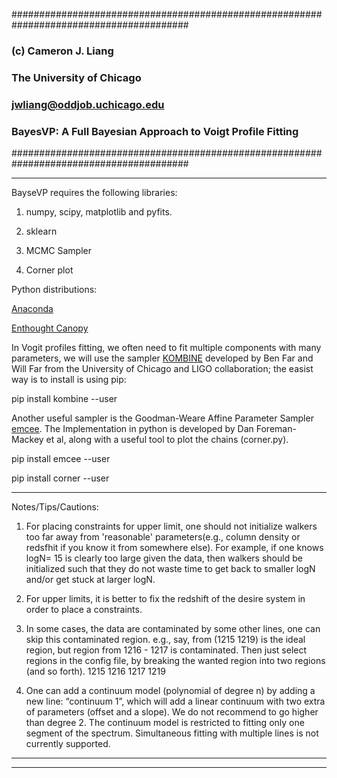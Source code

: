 ########################################################################################
###
###   		(c) Cameron J. Liang
###		    The University of Chicago
###     	    jwliang@oddjob.uchicago.edu
###       	BayesVP: A Full Bayesian Approach to Voigt Profile Fitting
########################################################################################

------------------------------------------------------------------------------------------

BayseVP requires the following libraries:

1) numpy, scipy, matplotlib and pyfits. 

2) sklearn

3) MCMC Sampler

4) Corner plot

Python distributions:

[Anaconda](https://www.continuum.io/downloads)

[Enthought Canopy](https://www.enthought.com/products/canopy/)

In Vogit profiles fitting, we often need to fit multiple components with many parameters, we will use the sampler [KOMBINE](http://home.uchicago.edu/~farr/kombine/kombine.html) developed by Ben Far and Will Far from the University of Chicago and LIGO collaboration; the easist way is to install is using pip:

pip install kombine --user

Another useful sampler is the Goodman-Weare Affine Parameter Sampler [emcee](http://dan.iel.fm/emcee/current/). The Implementation in python is developed by Dan Foreman-Mackey et al, along with a useful tool to plot the chains (corner.py). 

pip install emcee --user

pip install corner --user

------------------------------------------------------------------------------------------

Notes/Tips/Cautions:

1. For placing constraints for upper limit, one should not initialize walkers too far away from 'reasonable' parameters(e.g., column density or redsfhit if you know it from somewhere else). For example, if one knows logN= 15 is clearly too large given the data, then walkers should be initialized such that they do not waste time to get back to smaller logN and/or get stuck at larger logN. 

2. For upper limits, it is better to fix the redshift of the desire system in order to place a constraints. 

3. In some cases, the data are contaminated by some other lines, one can skip this contaminated region. 
	e.g., say, from (1215 1219) is the ideal region, but region from 1216 - 1217 is contaminated. Then just select regions in the config file, by breaking the wanted region into two regions (and so forth).
	1215 1216
	1217 1219

4. One can add a continuum model (polynomial of degree n) by adding a new line: “continuum 1”, which will add a linear continuum with two extra of parameters (offset and a slope). We do not recommend to go higher than degree 2. The continuum model is restricted to fitting only one segment of the spectrum. Simultaneous fitting with multiple lines is not currently supported.

------------------------------------------------------------------------------------------

------------------------------------------------------------------------------------------
